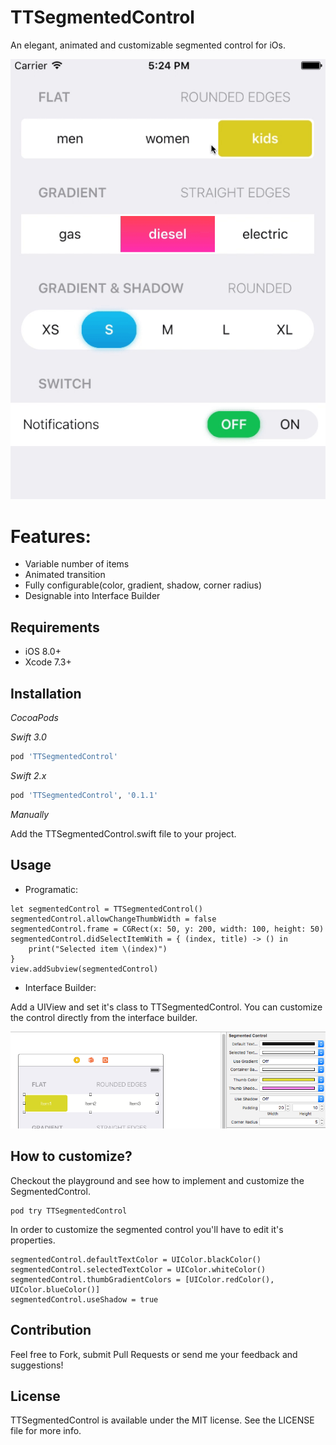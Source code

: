 # TTSegmentedControl
An elegant, animated and customizable segmented control for iOs.

![](Resources/TTSegmentedControl.gif)


# Features:
- Variable number of items 
- Animated transition
- Fully configurable(color, gradient, shadow, corner radius)
- Designable into Interface Builder

## Requirements

- iOS 8.0+
- Xcode 7.3+

## Installation

_CocoaPods_

_Swift 3.0_

```ruby
pod 'TTSegmentedControl'
```

_Swift 2.x_
```ruby
pod 'TTSegmentedControl', '0.1.1'
```

_Manually_

Add the TTSegmentedControl.swift file to your project.

## Usage

- Programatic:


```
let segmentedControl = TTSegmentedControl()
segmentedControl.allowChangeThumbWidth = false
segmentedControl.frame = CGRect(x: 50, y: 200, width: 100, height: 50)
segmentedControl.didSelectItemWith = { (index, title) -> () in
    print("Selected item \(index)")
}
view.addSubview(segmentedControl)
```

- Interface Builder:

Add a UIView and set it's class to TTSegmentedControl. You can customize the control directly from the interface builder.

![](Resources/IB.png)


## How to customize?

Checkout the playground and see how to implement and customize the SegmentedControl.

```
pod try TTSegmentedControl
```

In order to customize the segmented control you'll have to edit it's properties.

```
segmentedControl.defaultTextColor = UIColor.blackColor()
segmentedControl.selectedTextColor = UIColor.whiteColor()
segmentedControl.thumbGradientColors = [UIColor.redColor(), UIColor.blueColor()]
segmentedControl.useShadow = true

```


## Contribution

Feel free to Fork, submit Pull Requests or send me your feedback and suggestions!


## License

TTSegmentedControl is available under the MIT license. See the LICENSE file for more info.
